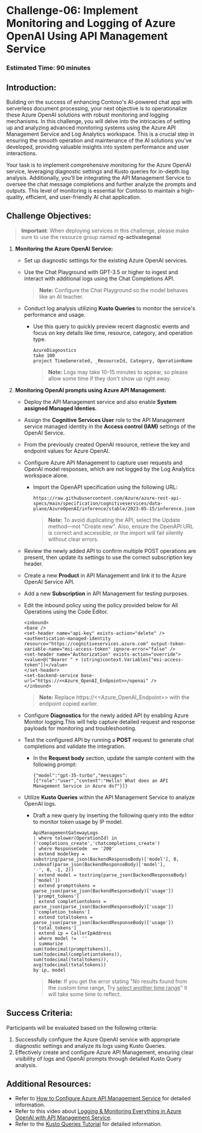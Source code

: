 # Challenge-06: Implement Monitoring and Logging of Azure OpenAI Using API Management Service

### Estimated Time: 90 minutes

## Introduction:

Building on the success of enhancing Contoso's AI-powered chat app with serverless document processing, your next objective is to operationalize these Azure OpenAI solutions with robust monitoring and logging mechanisms. In this challenge, you will delve into the intricacies of setting up and analyzing advanced monitoring systems using the Azure API Management Service and Log Analytics workspace. This is a crucial step in ensuring the smooth operation and maintenance of the AI solutions you've developed, providing valuable insights into system performance and user interactions.

Your task is to implement comprehensive monitoring for the Azure OpenAI service, leveraging diagnostic settings and Kusto queries for in-depth log analysis. Additionally, you'll be integrating the API Management Service to oversee the chat message completions and further analyze the prompts and outputs. This level of monitoring is essential for Contoso to maintain a high-quality, efficient, and user-friendly AI chat application.

## Challenge Objectives:

> **Important**: When deploying services in this challenge, please make sure to use the resource group named **rg-activategenai**

1. **Monitoring the Azure OpenAI Service:**

    - Set up diagnostic settings for the existing Azure OpenAI services.
    
    - Use the Chat Playground with GPT-3.5 or higher to ingest and interact with additional logs using the Chat Completions API.

      > **Note:** Configure the Chat Playground so the model behaves like an AI teacher.
    
    - Conduct log analysis utilizing **Kusto Queries** to monitor the service's performance and usage.
        
        -  Use this query to quickly preview recent diagnostic events and focus on key details like time, resource, category, and operation type.

           ```
           AzureDiagnostics
           take 100
           project TimeGenerated, _ResourceId, Category, OperationName
           ```

            > **Note:** Logs may take 10–15 minutes to appear, so please allow some time if they don't show up right away.

2. **Monitoring OpenAI prompts using Azure API Management:**  
    - Deploy the API Management service and also enable **System assigned Managed Identies**.

    - Assign the **Cognitive Services User** role to the API Management service managed identity in the **Access control (IAM)** settings of the OpenAI Service.  

    - From the previously created OpenAI resource, retrieve the key and endpoint values for Azure OpenAI.  

    - Configure Azure API Management to capture user requests and OpenAI model responses, which are not logged by the Log Analytics workspace alone.
        
        - Import the OpenAPI specification using the following URL:

          ```
          https://raw.githubusercontent.com/Azure/azure-rest-api-specs/main/specification/cognitiveservices/data-plane/AzureOpenAI/inference/stable/2023-05-15/inference.json
          ```

          > **Note:** To avoid duplicating the API, select the Update method—not "Create new". Also, ensure the OpenAPI URL is correct and accessible, or the import will fail silently without clear errors. 

    -  Review the newly added API to confirm multiple POST operations are present, then update its settings to use the correct subscription key header.  

    - Create a new **Product** in API Management and link it to the Azure OpenAI Service API.

    - Add a new **Subscription** in API Management for testing purposes.

    - Edit the inbound policy using the policy provided below for All Operations using the Code Editor.

      ```
      <inbound>
      <base />
      <set-header name="api-key" exists-action="delete" />
      <authentication-managed-identity resource="https://cognitiveservices.azure.com" output-token-variable-name="msi-access-token" ignore-error="false" />
      <set-header name="Authorization" exists-action="override">
      <value>@("Bearer " + (string)context.Variables["msi-access-token"])</value>
      </set-header>
      <set-backend-service base-url="https://<<Azure_OpenAI_Endpoint>>/openai" />
      </inbound>
      ```

      > **Note:** Replace https://<<Azure_OpenAI_Endpoint>> with the endpoint copied earlier.
    
    - Configure **Diagnostics** for the newly added API by enabling Azure Monitor logging.This will help capture detailed request and response payloads for monitoring and troubleshooting.
    
    - Test the configured API by running a **POST** request to generate chat completions and validate the integration.
        
        -  In the **Request body** section, update the sample content with the following prompt:

            ```
            {"model":"gpt-35-turbo","messages":[{"role":"user","content":"Hello! What does an API Management Service in Azure do?"}]}
            ``` 
    - Utilize **Kusto Queries** within the API Management Service to analyze OpenAI logs.
        
        - Draft a new query by inserting the following query into the editor to monitor token usage by IP model.

            ```
            ApiManagementGatewayLogs
            | where tolower(OperationId) in ('completions_create','chatcompletions_create')
            | where ResponseCode  == '200'
            | extend modelkey = substring(parse_json(BackendResponseBody)['model'], 0, indexof(parse_json(BackendResponseBody)['model'], 
            '-', 0, -1, 2))
            | extend model = tostring(parse_json(BackendResponseBody)['model'])
            | extend prompttokens = parse_json(parse_json(BackendResponseBody)['usage'])['prompt_tokens']
            | extend completiontokens = parse_json(parse_json(BackendResponseBody)['usage'])['completion_tokens']
            | extend totaltokens = parse_json(parse_json(BackendResponseBody)['usage'])['total_tokens']
            | extend ip = CallerIpAddress
            | where model !=  ''
            | summarize
            sum(todecimal(prompttokens)),
            sum(todecimal(completiontokens)),
            sum(todecimal(totaltokens)),
            avg(todecimal(totaltokens))
            by ip, model
            ```

             > **Note:** If you get the error stating "No results found from the custom time range, Try <u>select another time range</u>" it will take some time to reflect. 

     <validation step="6fd15003-a2d4-44d6-b213-91ca9dee3c47" />
  
## Success Criteria:

Participants will be evaluated based on the following criteria:

1. Successfully configure the Azure OpenAI service with appropriate diagnostic settings and analyze its logs using Kusto Queries.
2. Effectively create and configure Azure API Management, ensuring clear visibility of logs and OpenAI prompts through detailed Kusto Query analysis.

## Additional Resources:

- Refer to [How to Configure Azure API Management Service](https://github.com/Azure-Samples/openai-python-enterprise-logging/blob/main/README.md) for detailed information.
- Refer to this video about [Logging & Monitoring Everything in Azure OpenAI with API Management Service](https://github.com/Azure-Samples/openai-python-enterprise-logging/blob/main/README.md).
- Refer to the [Kusto Queries Tutorial](https://learn.microsoft.com/en-us/azure/azure-monitor/logs/log-analytics-tutorial) for detailed information.
